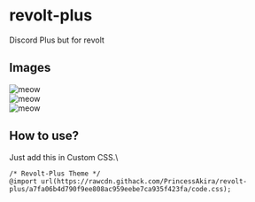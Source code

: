 # revolt-plus
Discord Plus but for revolt

## Images

![meow](https://i.imgur.com/CZVm9E3.png)\
![meow](https://i.imgur.com/HWcq5xB.png)\
![meow](https://i.imgur.com/CZVm9E3.png)

## How to use?

Just add this in Custom CSS.\
```
/* Revolt-Plus Theme */
@import url(https://rawcdn.githack.com/PrincessAkira/revolt-plus/a7fa06b4d790f9ee808ac959eebe7ca935f423fa/code.css);
```
